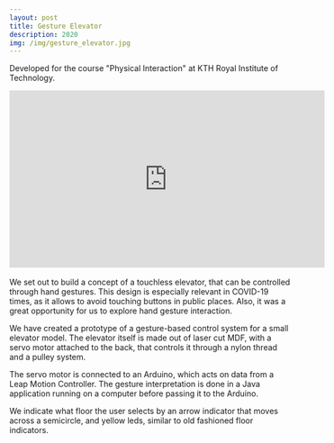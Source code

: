 ```yaml
---
layout: post
title: Gesture Elevator
description: 2020
img: /img/gesture_elevator.jpg
---
```


Developed for the course "Physical Interaction" at KTH Royal Institute of Technology.

<div class="video-container">
<iframe width="560" height="315" src="https://www.youtube.com/embed/qu5Mt_bnD24" title="YouTube video player" frameborder="0" allow="accelerometer; autoplay; clipboard-write; encrypted-media; gyroscope; picture-in-picture" allowfullscreen></iframe>
</div>

<br />
We set out to build a concept of a touchless elevator, that can be controlled through hand gestures. This design is especially relevant in COVID-19 times, as it allows to avoid touching buttons in public places. Also, it was a great opportunity for us to explore hand gesture interaction.


We have created a prototype of a gesture-based control system for a small elevator model. The elevator itself is made out of laser cut MDF, with a servo motor attached to the back, that controls it through a nylon thread and a pulley system.


The servo motor is connected to an Arduino, which acts on data from a Leap Motion Controller. The gesture interpretation is done in a Java application running on a computer before passing it to the Arduino.


We indicate what floor the user selects by an arrow indicator that moves across a semicircle, and yellow leds, similar to old fashioned floor indicators.
